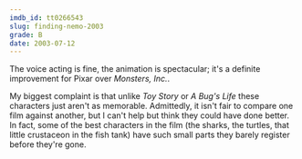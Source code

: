```yaml
---
imdb_id: tt0266543
slug: finding-nemo-2003
grade: B
date: 2003-07-12
---
```


The voice acting is fine, the animation is spectacular; it's a definite improvement for Pixar over <span data-imdb-id="tt0198781">_Monsters, Inc._</span>.

My biggest complaint is that unlike <span data-imdb-id="tt0114709">_Toy Story_</span> or <span data-imdb-id="tt0120623">_A Bug's Life_</span> these characters just aren't as memorable. Admittedly, it isn't fair to compare one film against another, but I can't help but think they could have done better. In fact, some of the best characters in the film (the sharks, the turtles, that little crustaceon in the fish tank) have such small parts they barely register before they're gone.
